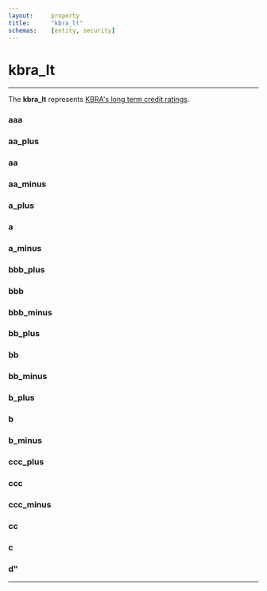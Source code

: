 ```yaml
---
layout:     property
title:      "kbra_lt"
schemas:    [entity, security]
---
```


# kbra_lt

---

The **kbra_lt** represents [KBRA's long term credit ratings](https://www.kbra.com/understanding-ratings/rating-scales/long-term-credit-rating).


### aaa

### aa_plus

### aa

### aa_minus

### a_plus

### a

### a_minus

### bbb_plus

### bbb

### bbb_minus

### bb_plus

### bb

### bb_minus

### b_plus

### b

### b_minus

### ccc_plus

### ccc

### ccc_minus

### cc

### c

### d"


---
